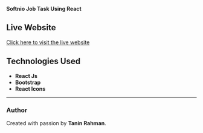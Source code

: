 **Softnio Job Task Using React**

## Live Website

[Click here to visit the live website](https://softnio-task-react.netlify.app/)

## Technologies Used

- **React Js**
- **Bootstrap** 
- **React Icons**

---

### Author
Created with passion by **Tanin Rahman**.
